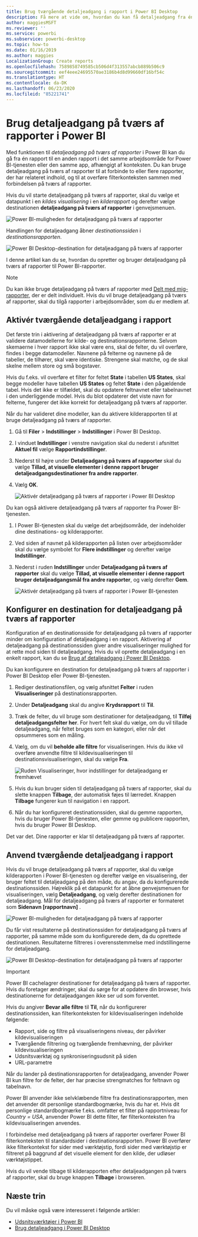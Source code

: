 ```yaml
---
title: Brug tværgående detaljeadgang i rapport i Power BI Desktop
description: Få mere at vide om, hvordan du kan få detaljeadgang fra én rapport til en anden i Power BI Desktop
author: maggiesMSFT
ms.reviewer: ''
ms.service: powerbi
ms.subservice: powerbi-desktop
ms.topic: how-to
ms.date: 01/16/2019
ms.author: maggies
LocalizationGroup: Create reports
ms.openlocfilehash: 7589858749585cb506d4f313557abcb889b506c9
ms.sourcegitcommit: eef4eee24695570ae3186b4d8d99660df16bf54c
ms.translationtype: HT
ms.contentlocale: da-DK
ms.lasthandoff: 06/23/2020
ms.locfileid: "85221741"
---
```

# <a name="use-cross-report-drillthrough-in-power-bi"></a>Brug detaljeadgang på tværs af rapporter i Power BI

Med funktionen til *detaljeadgang på tværs af rapporter* i Power BI kan du gå fra én rapport til en anden rapport i det samme arbejdsområde for Power BI-tjenesten eller den samme app, afhængigt af konteksten. Du kan bruge detaljeadgang på tværs af rapporter til at forbinde to eller flere rapporter, der har relateret indhold, og til at overføre filterkonteksten sammen med forbindelsen på tværs af rapporter. 

Hvis du vil starte detaljeadgang på tværs af rapporter, skal du vælge et datapunkt i en *kildes visualisering* i en *kilderapport* og derefter vælge destinationen **detaljeadgang på tværs af rapporter** i genvejsmenuen. 

![Power BI-muligheden for detaljeadgang på tværs af rapporter](media/desktop-cross-report-drill-through/cross-report-drill-through-01.png)

Handlingen for detaljeadgang åbner *destinationssiden* i *destinationsrapporten*. 

![Power BI Desktop-destination for detaljeadgang på tværs af rapporter](media/desktop-cross-report-drill-through/cross-report-drill-through-01a.png)

I denne artikel kan du se, hvordan du opretter og bruger detaljeadgang på tværs af rapporter til Power BI-rapporter.

> [!NOTE]
> Du kan ikke bruge detaljeadgang på tværs af rapporter med [Delt med mig-rapporter](../collaborate-share/service-share-dashboards.md#share-a-dashboard-or-report), der er delt individuelt. Hvis du vil bruge detaljeadgang på tværs af rapporter, skal du tilgå rapporter i arbejdsområder, som du er medlem af.

## <a name="enable-cross-report-drillthrough"></a>Aktivér tværgående detaljeadgang i rapport

Det første trin i aktivering af detaljeadgang på tværs af rapporter er at validere datamodellerne for kilde- og destinationsrapporterne. Selvom skemaerne i hver rapport ikke skal være ens, skal de felter, du vil overføre, findes i begge datamodeller. Navnene på felterne og navnene på de tabeller, de tilhører, skal være identiske. Strengene skal matche, og de skal skelne mellem store og små bogstaver.

Hvis du f.eks. vil overføre et filter for feltet **State** i tabellen **US States**, skal begge modeller have tabellen **US States** og feltet **State** i den pågældende tabel. Hvis det ikke er tilfældet, skal du opdatere feltnavnet eller tabelnavnet i den underliggende model. Hvis du blot opdaterer det viste navn for felterne, fungerer det ikke korrekt for detaljeadgang på tværs af rapporter.

Når du har valideret dine modeller, kan du aktivere kilderapporten til at bruge detaljeadgang på tværs af rapporter. 

1. Gå til **Filer** > **Indstillinger** > **Indstillinger** i Power BI Desktop. 
1. I vinduet **Indstillinger** i venstre navigation skal du nederst i afsnittet **Aktuel fil** vælge **Rapportindstillinger**. 
1. Nederst til højre under **Detaljeadgang på tværs af rapporter** skal du vælge **Tillad, at visuelle elementer i denne rapport bruger detaljeadgangsdestinationer fra andre rapporter**. 
1. Vælg **OK**. 
   
   ![Aktivér detaljeadgang på tværs af rapporter i Power BI Desktop](media/desktop-cross-report-drill-through/cross-report-drill-through-02.png)

Du kan også aktivere detaljeadgang på tværs af rapporter fra Power BI-tjenesten.
1. I Power BI-tjenesten skal du vælge det arbejdsområde, der indeholder dine destinations- og kilderapporter.
1. Ved siden af navnet på kilderapporten på listen over arbejdsområder skal du vælge symbolet for **Flere indstillinger** og derefter vælge **Indstillinger**. 
1. Nederst i ruden **Indstillinger** under **Detaljeadgang på tværs af rapporter** skal du vælge **Tillad, at visuelle elementer i denne rapport bruger detaljeadgangsmål fra andre rapporter**, og vælg derefter **Gem**.
   
   ![Aktivér detaljeadgang på tværs af rapporter i Power BI-tjenesten](media/desktop-cross-report-drill-through/cross-report-drill-through-02a.png)

## <a name="set-up-a-cross-report-drillthrough-target"></a>Konfigurer en destination for detaljeadgang på tværs af rapporter

Konfiguration af en destinationsside for detaljeadgang på tværs af rapporter minder om konfiguration af detaljeadgang i en rapport. Aktivering af detaljeadgang på destinationssiden giver andre visualiseringer mulighed for at rette mod siden til detaljeadgang. Hvis du vil oprette detaljeadgang i en enkelt rapport, kan du se [Brug af detaljeadgang i Power BI Desktop](desktop-drillthrough.md).

Du kan konfigurere en destination for detaljeadgang på tværs af rapporter i Power BI Desktop eller Power BI-tjenesten. 
1. Rediger destinationsfilen, og vælg afsnittet **Felter** i ruden **Visualiseringer** på destinationsrapporten. 
1. Under **Detaljeadgang** skal du angive **Krydsrapport** til **Til**. 
1. Træk de felter, du vil bruge som destinationer for detaljeadgang, til **Tilføj detaljeadgangsfelter her**. For hvert felt skal du vælge, om du vil tillade detaljeadgang, når feltet bruges som en kategori, eller når det opsummeres som en måling. 
1. Vælg, om du vil **beholde alle filtre** for visualiseringen. Hvis du ikke vil overføre anvendte filtre til kildevisualiseringen til destinationsvisualiseringen, skal du vælge **Fra**.
   
   ![Ruden Visualiseringer, hvor indstillinger for detaljeadgang er fremhævet](media/desktop-cross-report-drill-through/cross-report-drill-through-03.png)
   
1. Hvis du kun bruger siden til detaljeadgang på tværs af rapporter, skal du slette knappen **Tilbage**, der automatisk føjes til lærredet. Knappen **Tilbage** fungerer kun til navigation i en rapport. 
1. Når du har konfigureret destinationssiden, skal du gemme rapporten, hvis du bruger Power BI-tjenesten, eller gemme og publicere rapporten, hvis du bruger Power BI Desktop.

Det var det. Dine rapporter er klar til detaljeadgang på tværs af rapporter. 

## <a name="use-cross-report-drillthrough"></a>Anvend tværgående detaljeadgang i rapport

Hvis du vil bruge detaljeadgang på tværs af rapporter, skal du vælge kilderapporten i Power BI-tjenesten og derefter vælge en visualisering, der bruger feltet til detaljeadgang på den måde, du angav, da du konfigurerede destinationssiden. Højreklik på et datapunkt for at åbne genvejsmenuen for visualiseringen, vælg **Detaljeadgang**, og vælg derefter destinationen for detaljeadgang. Mål for detaljeadgang på tværs af rapporter er formateret som **Sidenavn [rapportnavn]** .

![Power BI-muligheden for detaljeadgang på tværs af rapporter](media/desktop-cross-report-drill-through/cross-report-drill-through-01.png)

Du får vist resultaterne på destinationssiden for detaljeadgang på tværs af rapporter, på samme måde som du konfigurerede dem, da du oprettede destinationen. Resultaterne filtreres i overensstemmelse med indstillingerne for detaljeadgang.

![Power BI Desktop-destination for detaljeadgang på tværs af rapporter](media/desktop-cross-report-drill-through/cross-report-drill-through-01a.png)

> [!IMPORTANT]
> Power BI cachelagrer destinationer for detaljeadgang på tværs af rapporter. Hvis du foretager ændringer, skal du sørge for at opdatere din browser, hvis destinationerne for detaljeadgangen ikke ser ud som forventet. 

Hvis du angiver **Bevar alle filtre** til **Til**, når du konfigurerer destinationssiden, kan filterkonteksten for kildevisualiseringen indeholde følgende: 

- Rapport, side og filtre på visualiseringens niveau, der påvirker kildevisualiseringen 
- Tværgående filtrering og tværgående fremhævning, der påvirker kildevisualiseringen 
- Udsnitsværktøj og synkroniseringsudsnit på siden
- URL-parametre

Når du lander på destinationsrapporten for detaljeadgang, anvender Power BI kun filtre for de felter, der har præcise strengmatches for feltnavn og tabelnavn. 

Power BI anvender ikke selvklæbende filtre fra destinationsrapporten, men det anvender dit personlige standardbogmærke, hvis du har et. Hvis dit personlige standardbogmærke f.eks. omfatter et filter på rapportniveau for *Country = USA*, anvender Power BI dette filter, før filterkonteksten fra kildevisualiseringen anvendes. 

I forbindelse med detaljeadgang på tværs af rapporter overfører Power BI filterkonteksten til standardsider i destinationsrapporten. Power BI overfører ikke filterkontekst for sider med værktøjstip, fordi sider med værktøjstip er filtreret på baggrund af det visuelle element for den kilde, der udløser værktøjstippet.

Hvis du vil vende tilbage til kilderapporten efter detaljeadgangen på tværs af rapporter, skal du bruge knappen **Tilbage** i browseren. 

## <a name="next-steps"></a>Næste trin

Du vil måske også være interesseret i følgende artikler:

- [Udsnitsværktøjer i Power BI](../visuals/power-bi-visualization-slicers.md)
- [Brug detaljeadgang i Power BI Desktop](desktop-drillthrough.md)
